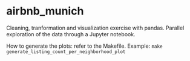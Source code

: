 # airbnb_munich
Cleaning, tranformation and visualization exercise with pandas. Parallel exploration of the data through a Jupyter notebook.

How to generate the plots: refer to the Makefile.
Example:
`make generate_listing_count_per_neighborhood_plot`